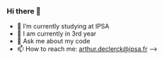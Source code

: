 ### Hi there 👋

- 🔭 I’m currently studying at IPSA 
- 🌱 I am currently in 3rd year
- 💬 Ask me about my code
- 📫 How to reach me: arthur.declerck@ipsa.fr
-->
